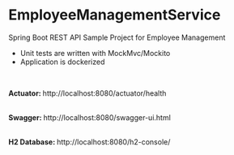 # EmployeeManagementService
Spring Boot REST API Sample Project for Employee Management
<br>
* Unit tests are written with MockMvc/Mockito
* Application is dockerized
<br>

<b>Actuator: </b> <a>http://localhost:8080/actuator/health</a> <br><br>

<b>Swagger: </b> <a>http://localhost:8080/swagger-ui.html</a> <br><br>

<b>H2 Database: </b> <a>http://localhost:8080/h2-console/</a> <br>
